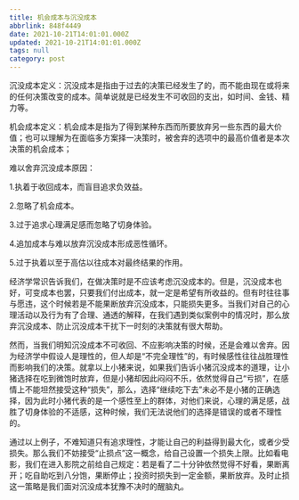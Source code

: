 ```yaml
---
title: 机会成本与沉没成本
abbrlink: 848f4449
date: 2021-10-21T14:01:01.000Z
updated: 2021-10-21T14:01:01.000Z
tags: null
category: post
---
```


沉没成本定义：沉没成本是指由于过去的决策已经发生了的，而不能由现在或将来的任何决策改变的成本。简单说就是已经发生不可收回的支出，如时间、金钱、精力等。

机会成本定义：机会成本是指为了得到某种东西而所要放弃另一些东西的最大价值；也可以理解为在面临多方案择一决策时，被舍弃的选项中的最高价值者是本次决策的机会成本；

<!--more-->

难以舍弃沉没成本原因：

1.执着于收回成本，而盲目追求负效益。

2.忽略了机会成本。

3.过于追求心理满足感而忽略了切身体验。

4.追加成本与难以放弃沉没成本形成恶性循环。

5.过于执着以至于高估以往成本对最终结果的作用。

经济学常识告诉我们，在做决策时是不应该考虑沉没成本的。但是，沉没成本也好，可变成本也罢，只要我们付出成本，就一定是希望有所收益的。但有时往往事与愿违，这个时候若是不能果断放弃沉没成本，只能损失更多。当我们对自己的心理活动以及行为有了合理、通透的解释，在我们遇到类似案例中的情况时，那么放弃沉没成本、防止沉没成本干扰下一时刻的决策就有很大帮助。

然而，当我们明知沉没成本不可收回、不应影响决策的时候，还是会难以舍弃。因为经济学中假设人是理性的，但人却是“不完全理性”的，有时候感性往往战胜理性而影响我们的决策。就拿以上小猪来说，如果我们告诉小猪沉没成本的道理，让小猪选择在吃到微饱时放弃，但是小猪却因此闷闷不乐，依然觉得自己“亏损”，在感情上不能坦然接受这种“损失”，那么，选择“继续吃下去”未必不是小猪的正确选择，因为此时小猪代表的是一个感性至上的群体，对他们来说，心理的满足感，战胜了切身体验的不适感，这种时候，我们无法说他们的选择是错误的或者不理性的。

通过以上例子，不难知道只有追求理性，才能让自己的利益得到最大化，或者少受损失。那么我们不妨接受“止损点”这一概念，给自己设置一个损失上限。比如看电影，我们在进入影院之前给自己规定：若是看了二十分钟依然觉得不好看，果断离开；吃自助吃到八分饱，果断停止；投资时损失到一定金额，果断放弃。及时止损这一策略是我们面对沉没成本犹豫不决时的醒脑丸。
